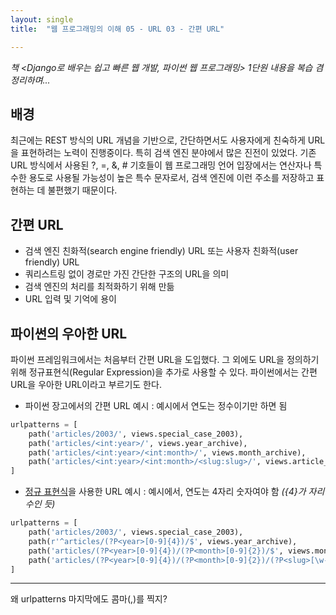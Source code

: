 ```yaml
---
layout: single
title:  "웹 프로그래밍의 이해 05 - URL 03 - 간편 URL"

---
```


*책 <Django로 배우는 쉽고 빠른 웹 개발, 파이썬 웹 프로그래밍> 1단원 내용을 복습 겸 정리하며...*

## 배경

최근에는 REST 방식의 URL 개념을 기반으로, 간단하면서도 사용자에게 친숙하게 URL을 표현하려는 노력이 진행중이다. 특히 검색 엔진 분야에서 많은 진전이 있었다. 기존 URL 방식에서 사용된 ?, =, &, # 기호들이 웹 프로그래밍 언어 입장에서는 연산자나 특수한 용도로 사용될 가능성이 높은 특수 문자로서, 검색 엔진에 이런 주소를 저장하고 표현하는 데 불편했기 때문이다.

## 간편 URL

* 검색 엔진 친화적(search engine friendly) URL 또는 사용자 친화적(user friendly) URL
* 쿼리스트링 없이 경로만 가진 간단한 구조의 URL을 의미
* 검색 엔진의 처리를 최적화하기 위해 만듦
* URL 입력 및 기억에 용이

## 파이썬의 우아한 URL

파이썬 프레임워크에서는 처음부터 간편 URL을 도입했다. 그 외에도 URL을 정의하기 위해 정규표현식(Regular Expression)을 추가로 사용할 수 있다. 파이썬에서는 간편 URL을 우아한 URL이라고 부르기도 한다.

* 파이썬 장고에서의 간편 URL 예시
  : 예시에서 연도는 정수이기만 하면 됨

```python
urlpatterns = [
    path('articles/2003/', views.special_case_2003),
    path('articles/<int:year>/', views.year_archive),
    path('articles/<int:year>/<int:month>/', views.month_archive),
    path('articles/<int:year>/<int:month>/<slug:slug>/', views.article_detail), # ,?
]
```

* [정규 표현식](https://ko.wikipedia.org/wiki/%EC%A0%95%EA%B7%9C_%ED%91%9C%ED%98%84%EC%8B%9D)을 사용한 URL 예시
  : 예시에서, 연도는 4자리 숫자여야 함 *({4}가 자리수인 듯)*

```python
urlpatterns = [
    path('articles/2003/', views.special_case_2003),
    path(r'^articles/(?P<year>[0-9]{4})/$', views.year_archive),
    path('articles/(?P<year>[0-9]{4})/(?P<month>[0-9]{2})/$', views.month_archive),
    path('articles/(?P<year>[0-9]{4})/(?P<month>[0-9]{2})/(?P<slug>[\w-]+)/$', views.article_detail),
]
```



----------

왜 urlpatterns 마지막에도 콤마(,)를 찍지?